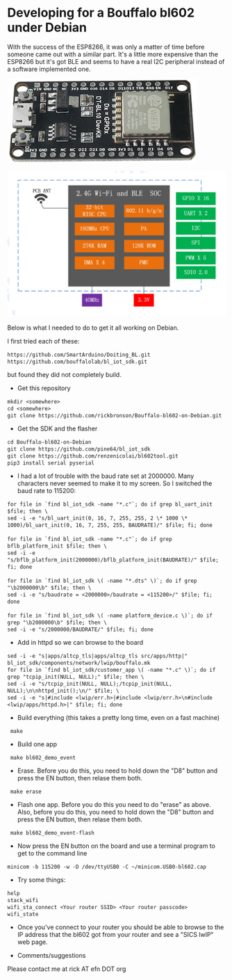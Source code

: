   Developing for a Bouffalo bl602 under Debian
==========================================

  With the success of the ESP8266, it was only a matter of time before someone came out with a similar part.  It's a little more expensive than the ESP8266 but it's got BLE and seems to have a real I2C peripheral instead of a software implemented one.

![DT-BL10 board](https://github.com/rickbronson/Bouffalo-bl602-on-Debian/blob/master/docs/hardware/bl602-board.png "DT-BL10 board")

![bl602 Block Diagram](https://github.com/rickbronson/Bouffalo-bl602-on-Debian/blob/master/docs/hardware/DT-BL10-Block-Diagram.jpg "bl602 Block Diagram")

  Below is what I needed to do to get it all working on Debian.

  I first tried each of these:

```
https://github.com/SmartArduino/Doiting_BL.git
https://github.com/bouffalolab/bl_iot_sdk.git
```

  but found they did not completely build.

 - Get this repository

```
mkdir <somewhere>
cd <somewhere>
git clone https://github.com/rickbronson/Bouffalo-bl602-on-Debian.git
```

 - Get the SDK and the flasher

```
cd Bouffalo-bl602-on-Debian
git clone https://github.com/pine64/bl_iot_sdk
git clone https://github.com/renzenicolai/bl602tool.git
pip3 install serial pyserial
```

 - I had a lot of trouble with the baud rate set at 2000000.  Many characters never seemed to make it to my screen.  So I switched the baud rate to 115200:

```
for file in `find bl_iot_sdk -name "*.c"`; do if grep bl_uart_init $file; then \
sed -i -e "s/bl_uart_init(0, 16, 7, 255, 255, 2 \* 1000 \* 1000)/bl_uart_init(0, 16, 7, 255, 255, BAUDRATE)/" $file; fi; done

for file in `find bl_iot_sdk -name "*.c"`; do if grep bflb_platform_init $file; then \
sed -i -e "s/bflb_platform_init(2000000)/bflb_platform_init(BAUDRATE)/" $file; fi; done

for file in `find bl_iot_sdk \( -name "*.dts" \)`; do if grep "\b2000000\b" $file; then \
sed -i -e "s/baudrate = <2000000>/baudrate = <115200>/" $file; fi; done

for file in `find bl_iot_sdk \( -name platform_device.c \)`; do if grep "\b2000000\b" $file; then \
sed -i -e "s/2000000/BAUDRATE/" $file; fi; done
```

 - Add in httpd so we can browse to the board

```
sed -i -e "s|apps/altcp_tls|apps/altcp_tls src/apps/http|" bl_iot_sdk/components/network/lwip/bouffalo.mk
for file in `find bl_iot_sdk/customer_app \( -name "*.c" \)`; do if grep "tcpip_init(NULL, NULL);" $file; then \
sed -i -e "s/tcpip_init(NULL, NULL);/tcpip_init(NULL, NULL);\n\nhttpd_init();\n/" $file; \
sed -i -e "s|#include <lwip/err.h>|#include <lwip/err.h>\n#include <lwip/apps/httpd.h>|" $file; fi; done
```

 - Build everything (this takes a pretty long time, even on a fast machine)
 
```
 make
```

 - Build one app
```
 make bl602_demo_event
```

 - Erase.  Before you do this, you need to hold down the "D8" button and press the EN button, then relase them both.
```
 make erase
```

- Flash one app.  Before you do this you need to do "erase" as above.  Also, before you do this, you need to hold down the "D8" button and press the EN button, then relase them both.
```
 make bl602_demo_event-flash
```

- Now press the EN button on the board and use a terminal program to get to the command line
 
```
minicom -b 115200 -w -D /dev/ttyUSB0 -C ~/minicom.USB0-bl602.cap
```

 - Try some things:
```
help
stack_wifi
wifi_sta_connect <Your router SSID> <Your router passcode>
wifi_state
```

 - Once you've connect to your router you should be able to browse to the IP address that the bl602 got from your router and see a "SICS lwIP" web page.

 - Comments/suggestions

  Please contact me at rick AT efn DOT org
